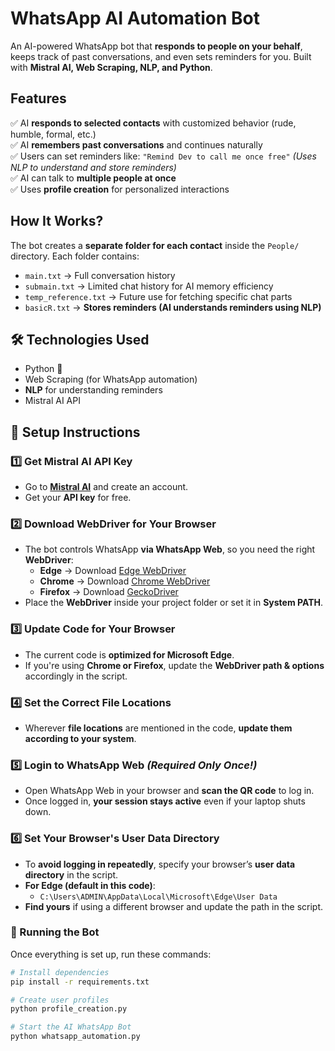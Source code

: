 # WhatsApp AI Automation Bot  

An AI-powered WhatsApp bot that **responds to people on your behalf**, keeps track of past conversations, and even sets reminders for you. Built with **Mistral AI, Web Scraping, NLP, and Python**.  

## Features  
✅ AI **responds to selected contacts** with customized behavior (rude, humble, formal, etc.)  
✅ AI **remembers past conversations** and continues naturally  
✅ Users can set reminders like: `"Remind Dev to call me once free"` *(Uses NLP to understand and store reminders)*  
✅ AI can talk to **multiple people at once**  
✅ Uses **profile creation** for personalized interactions  

## How It Works?  
The bot creates a **separate folder for each contact** inside the `People/` directory. Each folder contains:  
- `main.txt` → Full conversation history  
- `submain.txt` → Limited chat history for AI memory efficiency  
- `temp_reference.txt` → Future use for fetching specific chat parts  
- `basicR.txt` → **Stores reminders (AI understands reminders using NLP)**  

## 🛠️ Technologies Used  
- Python 🐍  
- Web Scraping (for WhatsApp automation)  
- **NLP** for understanding reminders  
- Mistral AI API   

## 🔧 Setup Instructions  
### **1️⃣ Get Mistral AI API Key**  
- Go to **[Mistral AI](https://mistral.ai)** and create an account.  
- Get your **API key** for free.  

### **2️⃣ Download WebDriver for Your Browser**  
- The bot controls WhatsApp **via WhatsApp Web**, so you need the right **WebDriver**:  
  - **Edge** → Download [Edge WebDriver](https://developer.microsoft.com/en-us/microsoft-edge/tools/webdriver/)  
  - **Chrome** → Download [Chrome WebDriver](https://chromedriver.chromium.org/downloads)  
  - **Firefox** → Download [GeckoDriver](https://github.com/mozilla/geckodriver/releases)  
- Place the **WebDriver** inside your project folder or set it in **System PATH**.  

### **3️⃣ Update Code for Your Browser**  
- The current code is **optimized for Microsoft Edge**.  
- If you're using **Chrome or Firefox**, update the **WebDriver path & options** accordingly in the script.  

### **4️⃣ Set the Correct File Locations**  
- Wherever **file locations** are mentioned in the code, **update them according to your system**.  

### **5️⃣ Login to WhatsApp Web** *(Required Only Once!)*  
- Open WhatsApp Web in your browser and **scan the QR code** to log in.  
- Once logged in, **your session stays active** even if your laptop shuts down.  

### **6️⃣ Set Your Browser's User Data Directory**  
- To **avoid logging in repeatedly**, specify your browser’s **user data directory** in the script.  
- **For Edge (default in this code)**:  
  - `C:\Users\ADMIN\AppData\Local\Microsoft\Edge\User Data`  
- **Find yours** if using a different browser and update the path in the script.  

### **🚀 Running the Bot**  
Once everything is set up, run these commands:  

```bash
# Install dependencies
pip install -r requirements.txt  

# Create user profiles
python profile_creation.py  

# Start the AI WhatsApp Bot
python whatsapp_automation.py  

